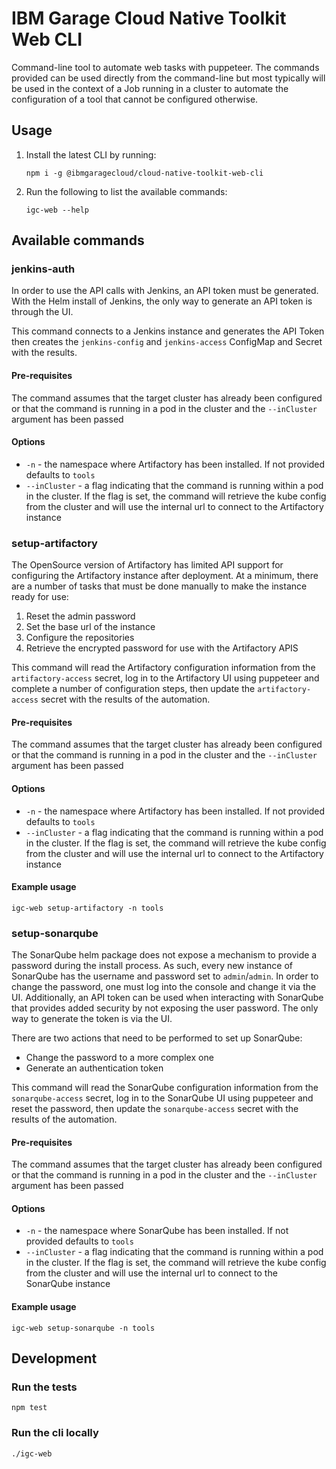 # IBM Garage Cloud Native Toolkit Web CLI

Command-line tool to automate web tasks with puppeteer. The 
commands provided can be used directly from the command-line but 
most typically will be used in the context of a Job running in
a cluster to automate the configuration of a tool that cannot be
configured otherwise.

## Usage

1. Install the latest CLI by running:

    ```
    npm i -g @ibmgaragecloud/cloud-native-toolkit-web-cli
    ```
   
2. Run the following to list the available commands:

    ```
    igc-web --help
    ```

## Available commands

### jenkins-auth

In order to use the API calls with Jenkins, an API token must be generated. With the Helm
install of Jenkins, the only way to generate an API token is through the UI.

This command connects to a Jenkins instance and generates the API Token then creates
the `jenkins-config` and `jenkins-access` ConfigMap and Secret with the results.

#### Pre-requisites

The command assumes that the target cluster has already been configured or that the command is
running in a pod in the cluster and the `--inCluster` argument has been passed

#### Options

- `-n` - the namespace where Artifactory has been installed. If not provided defaults to `tools`
- `--inCluster` - a flag indicating that the command is running within a pod in the cluster. If 
the flag is set, the command will retrieve the kube config from the cluster and will use the
internal url to connect to the Artifactory instance

### setup-artifactory

The OpenSource version of Artifactory has limited API support for configuring
the Artifactory instance after deployment. At a minimum, there are a number of 
tasks that must be done manually to make the instance ready for use:

1. Reset the admin password
2. Set the base url of the instance
3. Configure the repositories
4. Retrieve the encrypted password for use with the Artifactory APIS

This command will read the Artifactory configuration information from the 
`artifactory-access` secret, log in to the Artifactory UI using puppeteer and
complete a number of configuration steps, then update the `artifactory-access`
secret with the results of the automation.

#### Pre-requisites

The command assumes that the target cluster has already been configured or that the command is
running in a pod in the cluster and the `--inCluster` argument has been passed

#### Options

- `-n` - the namespace where Artifactory has been installed. If not provided defaults to `tools`
- `--inCluster` - a flag indicating that the command is running within a pod in the cluster. If 
the flag is set, the command will retrieve the kube config from the cluster and will use the
internal url to connect to the Artifactory instance

#### Example usage

```shell script
igc-web setup-artifactory -n tools
```

### setup-sonarqube

The SonarQube helm package does not expose a mechanism to provide a password during the install process. As such, every
new instance of SonarQube has the username and password set to `admin`/`admin`. In order to change the password, one must
log into the console and change it via the UI. Additionally, an API token can be used when interacting with SonarQube that
provides added security by not exposing the user password. The only way to generate the token is via the UI.

There are two actions that need to be performed to set up SonarQube:

- Change the password to a more complex one
- Generate an authentication token

This command will read the SonarQube configuration information from the 
`sonarqube-access` secret, log in to the SonarQube UI using puppeteer and
reset the password, then update the `sonarqube-access` secret with the results of the automation.

#### Pre-requisites

The command assumes that the target cluster has already been configured or that the command is
running in a pod in the cluster and the `--inCluster` argument has been passed

#### Options

- `-n` - the namespace where SonarQube has been installed. If not provided defaults to `tools`
- `--inCluster` - a flag indicating that the command is running within a pod in the cluster. If 
the flag is set, the command will retrieve the kube config from the cluster and will use the
internal url to connect to the SonarQube instance

#### Example usage

```shell script
igc-web setup-sonarqube -n tools
```

## Development

### Run the tests

```shell script
npm test
```

### Run the cli locally

```shell script
./igc-web
```
